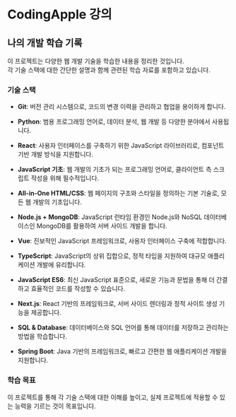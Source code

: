 # CodingApple 강의

## 나의 개발 학습 기록

이 프로젝트는 다양한 웹 개발 기술을 학습한 내용을 정리한 것입니다.  
각 기술 스택에 대한 간단한 설명과 함께 관련된 학습 자료를 포함하고 있습니다.

### 기술 스택

- **Git**: 버전 관리 시스템으로, 코드의 변경 이력을 관리하고 협업을 용이하게 합니다.

- **Python**: 범용 프로그래밍 언어로, 데이터 분석, 웹 개발 등 다양한 분야에서 사용됩니다.

- **React**: 사용자 인터페이스를 구축하기 위한 JavaScript 라이브러리로, 컴포넌트 기반 개발 방식을 지원합니다.

- **JavaScript 기초**: 웹 개발의 기초가 되는 프로그래밍 언어로, 클라이언트 측 스크립트 작성을 위해 필수적입니다.

- **All-in-One HTML/CSS**: 웹 페이지의 구조와 스타일을 정의하는 기본 기술로, 모든 웹 개발의 기초입니다.

- **Node.js + MongoDB**: JavaScript 런타임 환경인 Node.js와 NoSQL 데이터베이스인
MongoDB를 활용하여 서버 사이드 개발을 합니다.

- **Vue**: 진보적인 JavaScript 프레임워크로, 사용자 인터페이스 구축에 적합합니다.

- **TypeScript**: JavaScript의 상위 집합으로, 정적 타입을 지원하여 대규모 애플리케이션 개발에 유리합니다.

- **JavaScript ES6**: 최신 JavaScript 표준으로, 새로운 기능과 문법을 통해 더 간결하고 효율적인 코드를 작성할 수 있습니다.

- **Next.js**: React 기반의 프레임워크로, 서버 사이드 렌더링과 정적 사이트 생성 기능을 제공합니다.

- **SQL & Database**: 데이터베이스와 SQL 언어를 통해 데이터를 저장하고 관리하는 방법을 학습합니다.

- **Spring Boot**: Java 기반의 프레임워크로, 빠르고 간편한 웹 애플리케이션 개발을 지원합니다.

### 학습 목표

이 프로젝트를 통해 각 기술 스택에 대한 이해를 높이고, 실제 프로젝트에 적용할 수 있는 능력을 기르는 것이 목표입니다.